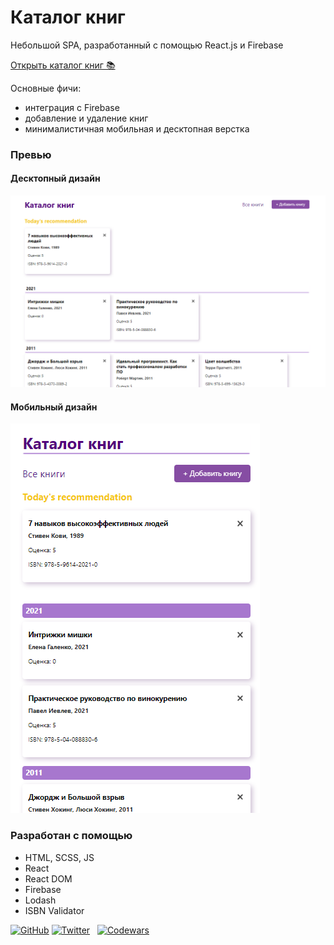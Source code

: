 # Каталог книг

Небольшой SPA, разработанный с помощью React.js и Firebase

[Открыть каталог книг 📚](https://magenta-frangipane-4a44d5.netlify.app/)

Основные фичи:
- интеграция с Firebase
- добавление и удаление книг
- минималистичная мобильная и десктопная верстка


### Превью

#### Десктопный дизайн
![Desktop preview](./desktop-preview.png)

#### Мобильный дизайн
![Mobile preview](./mobile-preview.png)

### Разработан с помощью
- HTML, SCSS, JS
- React
- React DOM
- Firebase
- Lodash
- ISBN Validator


[![GitHub](https://img.shields.io/github/followers/grinushka?style=social)](https://github.com/grinushka)
[![Twitter](https://img.shields.io/twitter/follow/grinushka)](https://twitter.com/grinushka)
&nbsp;
[![Codewars](https://img.shields.io/badge/Codewars-grinushka-red)](https://www.codewars.com/users/grinushka)
&nbsp;
